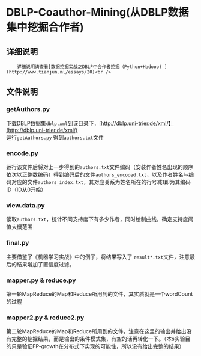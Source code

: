 DBLP-Coauthor-Mining(从DBLP数据集中挖掘合作者)
=============
详细说明
-------------
		详细说明请查看[数据挖掘实战之DBLP中合作者挖掘（Python+Hadoop) ](http://www.tianjun.ml/essays/20)<br />

文件说明
-------------
### getAuthors.py
下载DBLP数据集``dblp.xml``到该目录下，[http://dblp.uni-trier.de/xml/】(http://dblp.uni-trier.de/xml/)<br />运行``getAuthors.py`` 得到``authors.txt``文件
### encode.py
运行该文件后将对上一步得到的``authors.txt``文件编码（安装作者姓名出现的顺序依次以正整数编码）得到编码后的文件``authors_encoded.txt``，以及作者姓名与编码对应的文件``authors_index.txt``，其对应关系为姓名所在的行号减1即为其编码ID（ID从0开始）
### view.data.py
读取``authors.txt``，统计不同支持度下有多少作者，同时绘制曲线，确定支持度阈值大概范围
### final.py
主要借鉴了《机器学习实战》中的例子，将结果写入了 ``result*.txt``文件，注意最后的结果增加了置信度过滤。
### mapper.py & reduce.py
第一轮MapReduce的Map和Reduce所用到的文件，其实质就是一个wordCount的过程
### mapper2.py & reduce2.py
第二轮MapReduce的Map和Reduce所用到的文件，注意在这里的输出并给出没有完整的挖掘结果，而是输出的条件模式集，有空的话再转化一下。（本s实验目的只是验证FP-growth在分布式下实现的可能性，所以没有给出完整的结果）

